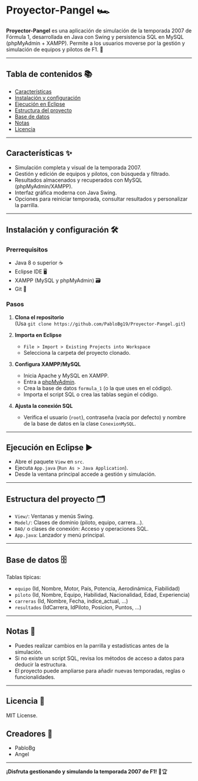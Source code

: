 # Proyector-Pangel 🏎️

**Proyector-Pangel** es una aplicación de simulación de la temporada 2007 de Fórmula 1, desarrollada en Java con Swing y persistencia SQL en MySQL (phpMyAdmin + XAMPP). Permite a los usuarios moverse por la gestión y simulación de equipos y pilotos de F1. 🏁

---

## Tabla de contenidos 📚

- [Características](#características)
- [Instalación y configuración](#instalación-y-configuración)
- [Ejecución en Eclipse](#ejecución-en-eclipse)
- [Estructura del proyecto](#estructura-del-proyecto)
- [Base de datos](#base-de-datos)
- [Notas](#notas)
- [Licencia](#licencia)

---

## Características ✨

- Simulación completa y visual de la temporada 2007.
- Gestión y edición de equipos y pilotos, con búsqueda y filtrado.
- Resultados almacenados y recuperados con MySQL (phpMyAdmin/XAMPP).
- Interfaz gráfica moderna con Java Swing.
- Opciones para reiniciar temporada, consultar resultados y personalizar la parrilla.

---

## Instalación y configuración 🛠️

### Prerrequisitos

- Java 8 o superior ☕
- Eclipse IDE 🖥️
- XAMPP (MySQL y phpMyAdmin) 🗃️
- Git 🔗

### Pasos

1. **Clona el repositorio**  
   (Usa `git clone https://github.com/PabloBg19/Proyector-Pangel.git`)

2. **Importa en Eclipse**
   - `File > Import > Existing Projects into Workspace`
   - Selecciona la carpeta del proyecto clonado.

3. **Configura XAMPP/MySQL**
   - Inicia Apache y MySQL en XAMPP.
   - Entra a [phpMyAdmin](http://localhost/phpmyadmin).
   - Crea la base de datos `formula_1` (o la que uses en el código).
   - Importa el script SQL o crea las tablas según el código.

4. **Ajusta la conexión SQL**
   - Verifica el usuario (`root`), contraseña (vacía por defecto) y nombre de la base de datos en la clase `ConexionMySQL`.

---

## Ejecución en Eclipse ▶️

- Abre el paquete `View` en `src`.
- Ejecuta `App.java` (`Run As > Java Application`).
- Desde la ventana principal accede a gestión y simulación.

---

## Estructura del proyecto 🗂️

- `View/`: Ventanas y menús Swing.
- `Model/`: Clases de dominio (piloto, equipo, carrera...).
- `DAO/` o clases de conexión: Acceso y operaciones SQL.
- `App.java`: Lanzador y menú principal.

---

## Base de datos 🗄️

Tablas típicas:
- `equipo` (Id, Nombre, Motor, País, Potencia, Aerodinámica, Fiabilidad)
- `piloto` (Id, Nombre, Equipo, Habilidad, Nacionalidad, Edad, Experiencia)
- `carreras` (Id, Nombre, Fecha, indice_actual, ...)
- `resultados` (IdCarrera, IdPiloto, Posicion, Puntos, ...)

---

## Notas 📝

- Puedes realizar cambios en la parrilla y estadísticas antes de la simulación.
- Si no existe un script SQL, revisa los métodos de acceso a datos para deducir la estructura.
- El proyecto puede ampliarse para añadir nuevas temporadas, reglas o funcionalidades.

---

## Licencia 📄

MIT License.

## Creadores 🤝

- PabloBg
- Angel

---

**¡Disfruta gestionando y simulando la temporada 2007 de F1!** 🚦🏆

